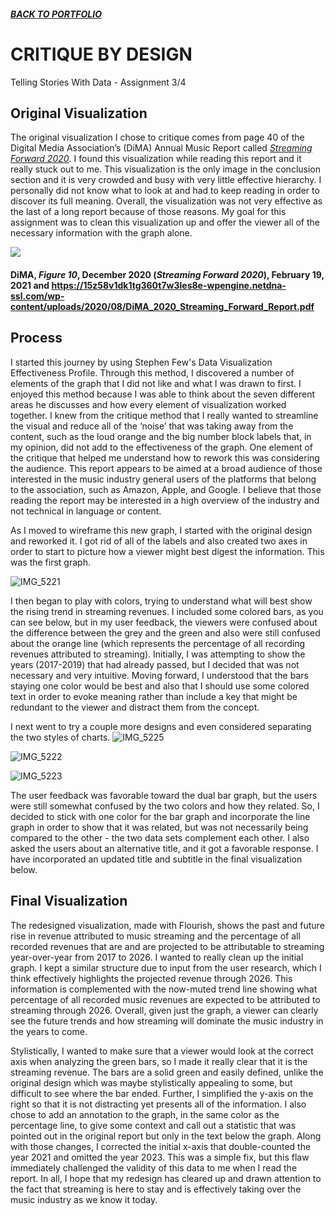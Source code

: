 ##### [**BACK TO PORTFOLIO**](/portfoliopage_main.md)

# CRITIQUE BY DESIGN
Telling Stories With Data - Assignment 3/4

## Original Visualization
The original visualization I chose to critique comes from page 40 of the Digital Media Association’s (DiMA) Annual Music Report called [_Streaming Forward 2020_](https://15z58v1dk1tg360t7w3les8e-wpengine.netdna-ssl.com/wp-content/uploads/2020/08/DiMA_2020_Streaming_Forward_Report.pdf). I found this visualization while reading this report and it really stuck out to me. This visualization is the only image in the conclusion section and it is very crowded and busy with very little effective hierarchy. I personally did not know what to look at and had to keep reading in order to discover its full meaning. Overall, the visualization was not very effective as the last of a long report because of those reasons. My goal for this assignment was to clean this visualization up and offer the viewer all of the necessary information with the graph alone. 

![ ](https://user-images.githubusercontent.com/78331869/108664750-6a7bff80-74a1-11eb-8d74-f33159ff1bfd.png)

#### DiMA, _Figure 10_, December 2020 (_Streaming Forward 2020_), February 19, 2021 and https://15z58v1dk1tg360t7w3les8e-wpengine.netdna-ssl.com/wp-content/uploads/2020/08/DiMA_2020_Streaming_Forward_Report.pdf

## Process
I started this journey by using Stephen Few's Data Visualization Effectiveness Profile. Through this method, I discovered a number of elements of the graph that I did not like and what I was drawn to first. I enjoyed this method because I was able to think about the seven different areas he discusses and how every element of visualization worked together. I knew from the critique method that I really wanted to streamline the visual and reduce all of the ‘noise’ that was taking away from the content, such as the loud orange and the big number block labels that, in my opinion, did not add to the effectiveness of the graph. One element of the critique that helped me understand how to rework this was considering the audience. This report appears to be aimed at a broad audience of those interested in the music industry general users of the platforms that belong to the association, such as Amazon, Apple, and Google. I believe that those reading the report may be interested in a high overview of the industry and not technical in language or content. 

As I moved to wireframe this new graph, I started with the original design and reworked it. I got rid of all of the labels and also created two axes in order to start to picture how a viewer might best digest the information. This was the first graph.

![IMG_5221](https://user-images.githubusercontent.com/78331869/108664898-c21a6b00-74a1-11eb-8b38-f2e6bc35443b.jpg)

I then began to play with colors, trying to understand what will best show the rising trend in streaming revenues. I included some colored bars, as you can see below, but in my user feedback, the viewers were confused about the difference between the grey and the green and also were still confused about the orange line (which represents the percentage of all recording revenues attributed to streaming). Initially, I was attempting to show the years (2017-2019) that had already passed, but I decided that was not necessary and very intuitive. Moving forward, I understood that the bars staying one color would be best and also that I should use some colored text in order to evoke meaning rather than include a key that might be redundant to the viewer and distract them from the concept.

I next went to try a couple more designs and even considered separating the two styles of charts.
![IMG_5225](https://user-images.githubusercontent.com/78331869/108665070-0c035100-74a2-11eb-8f26-06b469f9aab3.jpg)

![IMG_5222](https://user-images.githubusercontent.com/78331869/108665140-36550e80-74a2-11eb-9950-9ce6ea1df5ce.jpg)

![IMG_5223](https://user-images.githubusercontent.com/78331869/108665013-efffaf80-74a1-11eb-84b4-3d5cf45d3e84.jpg)

The user feedback was favorable toward the dual bar graph, but the users were still somewhat confused by the two colors and how they related. So, I decided to stick with one color for the bar graph and incorporate the line graph in order to show that it was related, but was not necessarily being compared to the other - the two data sets complement each other. I also asked the users about an alternative title, and it got a favorable response. I have incorporated an updated title and subtitle in the final visualization below.

## Final Visualization
<div class="flourish-embed" data-src="story/773147"><script src="https://public.flourish.studio/resources/embed.js"></script></div>

The redesigned visualization, made with Flourish, shows the past and future rise in revenue attributed to music streaming and the percentage of all recorded revenues that are and are projected to be attributable to streaming year-over-year from 2017 to 2026. I wanted to really clean up the initial graph. I kept a similar structure due to input from the user research, which I think effectively highlights the projected revenue through 2026. This information is complemented with the now-muted trend line showing what percentage of all recorded music revenues are expected to be attributed to streaming through 2026. Overall, given just the graph, a viewer can clearly see the future trends and how streaming will dominate the music industry in the years to come. 

Stylistically, I wanted to make sure that a viewer would look at the correct axis when analyzing the green bars, so I made it really clear that it is the streaming revenue. The bars are a solid green and easily defined, unlike the original design which was maybe stylistically appealing to some, but difficult to see where the bar ended. Further, I simplified the y-axis on the right so that it is not distracting yet presents all of the information. I also chose to add an annotation to the graph, in the same color as the percentage line, to give some context and call out a statistic that was pointed out in the original report but only in the text below the graph. Along with those changes, I corrected the initial x-axis that double-counted the year 2021 and omitted the year 2023. This was a simple fix,  but this flaw immediately challenged the validity of this data to me when I read the report. In all, I hope that my redesign has cleared up and drawn attention to the fact that streaming is here to stay and is effectively taking over the music industry as we know it today. 
